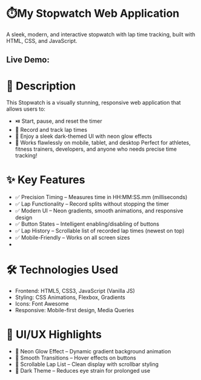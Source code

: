 # ⏱️My Stopwatch Web Application
A sleek, modern, and interactive stopwatch with lap time tracking, built with HTML, CSS, and JavaScript.
## Live Demo:

# 📝 Description
This Stopwatch is a visually stunning, responsive web application that allows users to:
- ⏯️ Start, pause, and reset the timer
- 🏁 Record and track lap times
- 🎨 Enjoy a sleek dark-themed UI with neon glow effects
- 📱 Works flawlessly on mobile, tablet, and desktop
Perfect for athletes, fitness trainers, developers, and anyone who needs precise time tracking!

# ✨ Key Features
- ✅ Precision Timing – Measures time in HH:MM:SS.mm (milliseconds)
- ✅ Lap Functionality – Record splits without stopping the timer
- ✅ Modern UI – Neon gradients, smooth animations, and responsive design
- ✅ Button States – Intelligent enabling/disabling of buttons
- ✅ Lap History – Scrollable list of recorded lap times (newest on top)
- ✅ Mobile-Friendly – Works on all screen sizes
- 
# 🛠️ Technologies Used
- Frontend: HTML5, CSS3, JavaScript (Vanilla JS)
- Styling:	CSS Animations, Flexbox, Gradients
- Icons:	Font Awesome
- Responsive:	Mobile-first design, Media Queries

# 🎨 UI/UX Highlights
- 🔹 Neon Glow Effect – Dynamic gradient background animation
- 🔹 Smooth Transitions – Hover effects on buttons
- 🔹 Scrollable Lap List – Clean display with scrollbar styling
- 🔹 Dark Theme – Reduces eye strain for prolonged use
